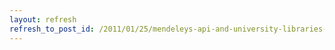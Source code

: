 ```yaml
---
layout: refresh
refresh_to_post_id: /2011/01/25/mendeleys-api-and-university-libraries-three-examples-to-create-value-ian-mulvany
---
```

